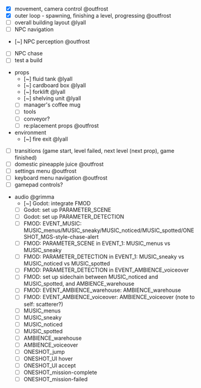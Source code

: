 * [x] movement, camera control @outfrost
* [x] outer loop - spawning, finishing a level, progressing @outfrost
* [ ] overall building layout @lyall
* [ ] NPC navigation
* [~] NPC perception @outfrost
* [ ] NPC chase
* [ ] test a build
* props
	* [~] fluid tank @lyall
	* [~] cardboard box @lyall
	* [~] forklift @lyall
	* [~] shelving unit @lyall
	* [ ] manager's coffee mug
	* [ ] tools
	* [ ] conveyor?
	* [ ] re:placement props @outfrost
* environment
	* [~] fire exit @lyall
* [ ] transitions (game start, level failed, next level (next prop), game finished)
* [ ] domestic pineapple juice @outfrost
* [ ] settings menu @outfrost
* [ ] keyboard menu navigation @outfrost
* [ ] gamepad controls?
* audio @grimma
	* [~] Godot: integrate FMOD
	* [ ] Godot: set up PARAMETER_SCENE
	* [ ] Godot: set up PARAMETER_DETECTION
	* [ ] FMOD: EVENT_MUSIC: MUSIC_menus/MUSIC_sneaky/MUSIC_noticed/MUSIC_spotted/ONESHOT_MGS-style-chase-alert
	* [ ] FMOD: PARAMETER_SCENE in EVENT_1: MUSIC_menus vs MUSIC_sneaky
	* [ ] FMOD: PARAMETER_DETECTION in EVENT_1: MUSIC_sneaky vs MUSIC_noticed vs MUSIC_spotted
	* [ ] FMOD: PARAMETER_DETECTION in EVENT_AMBIENCE_voiceover
	* [ ] FMOD: set up sidechain between MUSIC_noticed and MUSIC_spotted, and AMBIENCE_warehouse
	* [ ] FMOD: EVENT_AMBIENCE_warehouse: AMBIENCE_warehouse
	* [ ] FMOD: EVENT_AMBIENCE_voiceover: AMBIENCE_voiceover (note to self: scatterer?)
	* [ ] MUSIC_menus
	* [ ] MUSIC_sneaky
	* [ ] MUSIC_noticed
	* [ ] MUSIC_spotted
	* [ ] AMBIENCE_warehouse
	* [ ] AMBIENCE_voiceover
	* [ ] ONESHOT_jump
	* [ ] ONESHOT_UI hover
	* [ ] ONESHOT_UI accept
	* [ ] ONESHOT_mission-complete
	* [ ] ONESHOT_mission-failed
